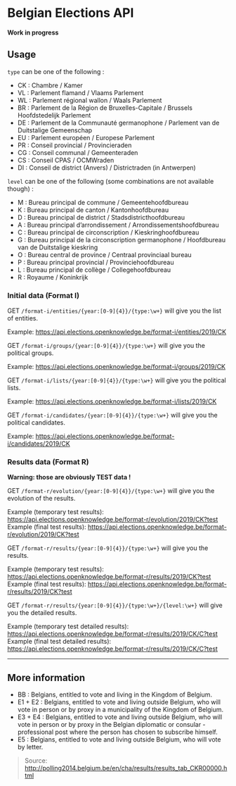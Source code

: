 # Belgian Elections API

**Work in progress**

## Usage

`type` can be one of the following :

- CK : Chambre / Kamer
- VL : Parlement flamand / Vlaams Parlement
- WL : Parlement régional wallon / Waals Parlement
- BR : Parlement de la Région de Bruxelles-Capitale / Brussels Hoofdstedelijk Parlement
- DE : Parlement de la Communauté germanophone / Parlement van de Duitstalige Gemeenschap
- EU : Parlement européen / Europese Parlement
- PR : Conseil provincial / Provincieraden
- CG : Conseil communal / Gemeenteraden
- CS : Conseil CPAS / OCMWraden
- DI : Conseil de district (Anvers) / Districtraden (in Antwerpen)

`level` can be one of the following (some combinations are not available though) :

- M : Bureau principal de commune / Gemeentehoofdbureau
- K : Bureau principal de canton / Kantonhoofdbureau
- D : Bureau principal de district / Stadsdistricthoofdbureau
- A : Bureau principal d’arrondissement / Arrondissementshoofdbureau
- C : Bureau principal de circonscription / Kieskringhoofdbureau
- G : Bureau principal de la circonscription germanophone / Hoofdbureau van de Duitstalige kieskring
- O : Bureau central de province / Centraal provinciaal bureau
- P : Bureau principal provincial / Provinciehoofdbureau
- L : Bureau principal de collège / Collegehoofdbureau
- R : Royaume / Koninkrijk

### Initial data (Format I)

GET `/format-i/entities/{year:[0-9]{4}}/{type:\w+}` will give you the list of entities.

Example: <https://api.elections.openknowledge.be/format-i/entities/2019/CK>

GET `/format-i/groups/{year:[0-9]{4}}/{type:\w+}` will give you the political groups.

Example: <https://api.elections.openknowledge.be/format-i/groups/2019/CK>

GET `/format-i/lists/{year:[0-9]{4}}/{type:\w+}` will give you the political lists.

Example: <https://api.elections.openknowledge.be/format-i/lists/2019/CK>

GET  `/format-i/candidates/{year:[0-9]{4}}/{type:\w+}` will give you the political candidates.

Example: <https://api.elections.openknowledge.be/format-i/candidates/2019/CK>

### Results data (Format R)

**Warning: those are obviously TEST data !**

GET `/format-r/evolution/{year:[0-9]{4}}/{type:\w+}` will give you the evolution of the results.

Example (temporary test results): <https://api.elections.openknowledge.be/format-r/evolution/2019/CK?test>  
Example (final test results): <https://api.elections.openknowledge.be/format-r/evolution/2019/CK?test>

GET `/format-r/results/{year:[0-9]{4}}/{type:\w+}` will give you the results.

Example (temporary test results): <https://api.elections.openknowledge.be/format-r/results/2019/CK?test>  
Example (final test results): <https://api.elections.openknowledge.be/format-r/results/2019/CK?test>

GET `/format-r/results/{year:[0-9]{4}}/{type:\w+}/{level:\w+}` will give you the detailed results.

Example (temporary test detailed results): <https://api.elections.openknowledge.be/format-r/results/2019/CK/C?test>  
Example (final test detailed results): <https://api.elections.openknowledge.be/format-r/results/2019/CK/C?test>

---

## More information

- BB : Belgians, entitled to vote and living in the Kingdom of Belgium.
- E1 + E2 : Belgians, entitled to vote and living outside Belgium, who will vote in person or by proxy in a municipality of the Kingdom of Belgium.
- E3 + E4 : Belgians, entitled to vote and living outside Belgium, who will vote in person or by proxy in the Belgian diplomatic or consular - professional post where the person has chosen to subscribe himself.
- E5 : Belgians, entitled to vote and living outside Belgium, who will vote by letter.

> Source: <http://polling2014.belgium.be/en/cha/results/results_tab_CKR00000.html>
